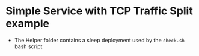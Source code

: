 # Simple Service with TCP Traffic Split example

-  The Helper folder contains a sleep deployment used by the `check.sh` bash script